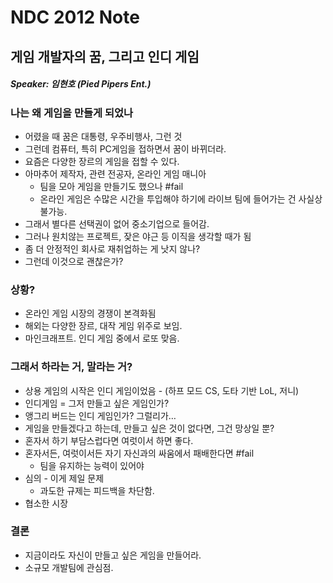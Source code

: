 # NDC 2012 Note

## 게임 개발자의 꿈, 그리고 인디 게임

##### Speaker: 임현호 (Pied Pipers Ent.)

### 나는 왜 게임을 만들게 되었나
* 어렸을 때 꿈은 대통령, 우주비행사, 그런 것
* 그런데 컴퓨터, 특히 PC게임을 접하면서 꿈이 바뀌더라.
* 요즘은 다양한 장르의 게임을 접할 수 있다.
* 아마추어 제작자, 관련 전공자, 온라인 게임 매니아
	* 팀을 모아 게임을 만들기도 했으나 #fail
	* 온라인 게임은 수많은 시간을 투입해야 하기에 라이브 팀에 들어가는 건 사실상 불가능.
* 그래서 별다른 선택권이 없어 중소기업으로 들어감.
* 그러나 원치않는 프로젝트, 잦은 야근 등 이직을 생각할 때가 됨
* 좀 더 안정적인 회사로 재취업하는 게 낫지 않나?
* 그런데 이것으로 괜찮은가?

### 상황?
* 온라인 게임 시장의 경쟁이 본격화됨
* 해외는 다양한 장르, 대작 게임 위주로 보임.
* 마인크래프트. 인디 게임 중에서 로또 맞음.

### 그래서 하라는 거, 말라는 거?
* 상용 게임의 시작은 인디 게임이었음 - (하프 모드 CS, 도타 기반 LoL, 저니)
* 인디게임 = 그저 만들고 싶은 게임인가?
* 앵그리 버드는 인디 게임인가? 그럴리가…
* 게임을 만들겠다고 하는데, 만들고 싶은 것이 없다면, 그건 망상일 뿐?
* 혼자서 하기 부담스럽다면 여럿이서 하면 좋다.
* 혼자서든, 여럿이서든 자기 자신과의 싸움에서 패배한다면 #fail
	* 팀을 유지하는 능력이 있어야
* 심의 - 이게 제일 문제
	* 과도한 규제는 피드백을 차단함.
* 협소한 시장

### 결론
* 지금이라도 자신이 만들고 싶은 게임을 만들어라.
* 소규모 개발팀에 관심점.
